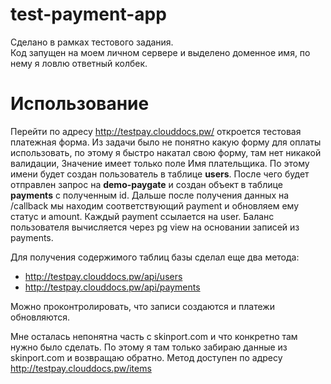 # test-payment-app

Сделано в рамках тестового задания.  
Код запущен на моем личном сервере и выделено доменное имя, по нему я ловлю
ответный колбек.

# Использование

Перейти по адресу http://testpay.clouddocs.pw/ откроется тестовая платежная форма.
Из задачи было не понятно какую форму для оплаты использовать, по этому я быстро 
накатал свою форму, там нет никакой валидации, Значение имеет только поле Имя плательщика.
По этому имени будет создан пользователь в таблице **users**. После чего будет отправлен запрос 
на **demo-paygate** и создан объект в таблице **payments** с полученным id.
Дальше после получения данных на /callback мы находим соответствующий payment
и обновляем ему статус и amount. Каждый payment ссылается на user. Баланс 
пользователя вычисляется через pg view на основании записей из payments.
  
Для получения содержимого таблиц базы сделал еще два метода:
 - http://testpay.clouddocs.pw/api/users
 - http://testpay.clouddocs.pw/api/payments

Можно проконтролировать, что записи создаются и платежи обновляются.

Мне осталась непонятна часть с skinport.com и что конкретно там нужно было сделать.
По этому я там только забираю данные из skinport.com и возвращаю обратно.
Метод доступен по адресу http://testpay.clouddocs.pw/items
